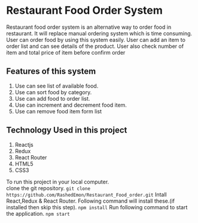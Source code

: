 <h1>Restaurant Food Order System</h1>
<p>Restaurant food order system is an alternative way to order food in restaurant. It will replace manual ordering system which is time consuming. User can order food by using this system easily. User can add an item to order list and can see details of the product. User also check number of item and total price of item before confirm order</p>

<h2>Features of this system</h2>
<ol>
  <li>Use can see list of available food.</li>
  <li>Use can sort food by category.</li>
  <li>Use can add food to order list.</li>
  <li>Use can increment and decrement food item.</li>
  <li>Use can remove food item form list</li>
</ol>

<h2>Technology Used in this project</h2>
<ol>
  <li>Reactjs</li>
  <li>Redux</li>
  <li>React Router</li>
  <li>HTML5</li>
  <li>CSS3</li>
</ol>

<p>
  To run this project in your local computer.</br>
  clone the git repository.
  <code>git clone https://github.com/RashedEmon/Restaurant_Food_order.git</code>
  Intall React,Redux & React Router. Following command will install these.(if installed then skip this step).
  <code>npm install</code>
  Run following command to start the application.
  <code>npm start</code>
</p>
